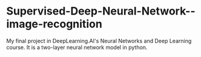 # Supervised-Deep-Neural-Network--image-recognition
My final project in DeepLearning.AI's Neural Networks and Deep Learning course. It is a two-layer neural network model in python.
